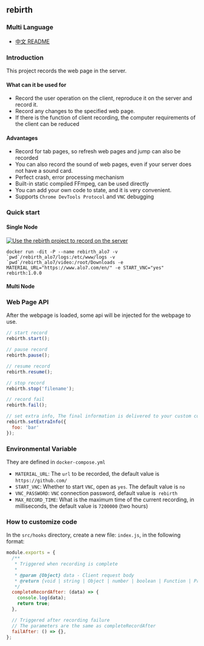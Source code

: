 ## rebirth

### Multi Language

* [中文 README](./README-zh.md)

### Introduction

This project records the web page in the server.

#### What can it be used for

* Record the user operation on the client, reproduce it on the server and record it.
* Record any changes to the specified web page.
* If there is the function of client recording, the computer requirements of the client can be reduced

#### Advantages

* Record for tab pages, so refresh web pages and jump can also be recorded
* You can also record the sound of web pages, even if your server does not have a sound card.
* Perfect crash, error processing mechanism
* Built-in static compiled FFmpeg, can be used directly
* You can add your own code to state, and it is very convenient.
* Supports `Chrome DevTools Protocol` and `VNC` debugging

### Quick start

#### Single Node

[![Use the rebirth project to record on the server](http://img.youtube.com/vi/lzos3284dUE/0.jpg)](http://www.youtube.com/watch?v=lzos3284dUE "Use the rebirth project to record on the server")

```shell
docker run -dit -P --name rebirth_alo7 -v `pwd`/rebirth_alo7/logs:/etc/www/logs -v `pwd`/rebirth_alo7/video:/root/Downloads -e MATERIAL_URL="https://www.alo7.com/en/" -e START_VNC="yes" rebirth:1.0.0
```

#### Multi Node

### Web Page API

After the webpage is loaded, some api will be injected for the webpage to use.

```javascript
// start record
rebirth.start();

// pause record
rebirth.pause();

// resume record
rebirth.resume();

// stop record
rebirth.stop('filename');

// record fail
rebirth.fail();

// set extra info, The final information is delivered to your custom code
rebirth.setExtraInfo({
  foo: 'bar'
});
```

### Environmental Variable

They are defined in `docker-compose.yml`

* `MATERIAL_URL`: The `url` to be recorded, the default value is `https://github.com/`
* `START_VNC`: Whether to start `VNC`, open as `yes`. The default value is `no`
* `VNC_PASSWORD`: `VNC` connection password, default value is` rebirth`
* `MAX_RECORD_TIME`: What is the maximum time of the current recording, in milliseconds, the default value is `7200000` (two hours)

### How to customize code

In the `src/hooks` directory, create a new file: `index.js`, in the following format:

```js
module.exports = {
  /**
   * Triggered when recording is complete
   *
   * @param {Object} data - Client request body
   * @return {void | string | Object | number | boolean | Function | Promise.resolve}
   */
  completeRecordAfter: (data) => {
    console.log(data);
    return true;
  },

  // Triggered after recording failure
  // The parameters are the same as completeRecordAfter
  failAfter: () => {},
};
```

